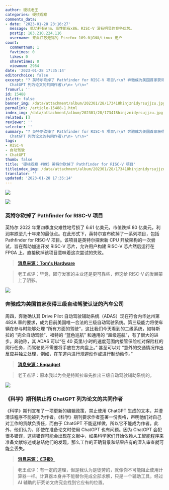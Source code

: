 ```yaml
---
author: 硬核老王
categories: 硬核观察
comments_data:
- date: '2023-01-28 23:16:27'
  message: 低功耗有Arm，高性能有x86。RISC-V 没有明显的竞争优势。
  postip: 183.210.224.116
  username: 来自江苏无锡的 Firefox 109.0|GNU/Linux 用户
count:
  commentnum: 1
  favtimes: 0
  likes: 0
  sharetimes: 0
  viewnum: 2984
date: '2023-01-28 17:35:14'
editorchoice: false
excerpt: "? 英特尔砍掉了 Pathfinder for RISC-V 项目\r\n? 奔驰成为美国首家获得三级自动驾驶认证的汽车公司\r\n? 《科学》期刊禁止将
  ChatGPT 列为论文的共同作者\r\n» \r\n»"
fromurl: ''
id: 15488
islctt: false
banner_img: /data/attachment/album/202301/28/173418hinjznidyrsujjzu.jpg
permalink: /article-15488-1.html
index_img: /data/attachment/album/202301/28/173418hinjznidyrsujjzu.jpg
related: []
reviewer: ''
selector: ''
summary: "? 英特尔砍掉了 Pathfinder for RISC-V 项目\r\n? 奔驰成为美国首家获得三级自动驾驶认证的汽车公司\r\n? 《科学》期刊禁止将
  ChatGPT 列为论文的共同作者\r\n» \r\n»"
tags:
- RISC-V
- 自动驾驶
- ChatGPT
thumb: false
title: '硬核观察 #895 英特尔砍掉了 Pathfinder for RISC-V 项目'
titleindex_img: /data/attachment/album/202301/28/173418hinjznidyrsujjzu.jpg
translator: ''
updated: '2023-01-28 17:35:14'
---
```


![](/data/attachment/album/202301/28/173418hinjznidyrsujjzu.jpg)


![](/data/attachment/album/202301/28/173407fzva0yfjmoir0wui.jpg)


### 英特尔砍掉了 Pathfinder for RISC-V 项目


英特尔 2022 年第四季度灾难性地亏损了 6.61 亿美元，市值跌掉 80 亿美元，利润率跌至几十年来的最低点。在此形式下，英特尔宣布砍掉了一系列项目，包括 Pathfinder for RISC-V 项目。该项目是英特尔探索新 CPU 开放架构的一次尝试，旨在帮助加速开发 RISC-V 芯片，允许用户构建 RISC-V 芯片然后运行在 FPGA 上。直接砍掉该项目意味着这次尝试的失败。



> 
> **[消息来源：Tom's Hardware](https://www.tomshardware.com/news/intel-sunsets-network-switch-biz-kills-risc-v-pathfinder-program)**
> 
> 
> 



> 
> 老王点评：毕竟，固守发家的主业还是更可靠些，但这给 RISC-V 的发展蒙上了阴影。
> 
> 
> 


![](/data/attachment/album/202301/28/173433nos7llzh3mk77ygy.jpg)


### 奔驰成为美国首家获得三级自动驾驶认证的汽车公司


周四，奔驰确认其 Drive Pilot 自动驾驶辅助系统（ADAS）现在符合内华达州第 482A 章的要求，成为目前美国唯一合法的三级自动驾驶系统。第三级能力将使车辆在参与时能够处理 “所有方面的驾驶”，这比我们今天看到的二级系统，如特斯拉的 “完全自动驾驶”、福特的 “蓝色巡航” 和通用的 “超级巡航”，有了很大的进步。奔驰称，其 ADAS 可以“在 40 英里/小时的速度范围内接管保险杠对保险杠的爬行任务，而驾驶员不需要将手放在方向盘上。” 甚至可以对 “意外的交通情况作出反应并独立处理，例如，在车道内进行规避动作或进行制动动作。”



> 
> **[消息来源：Engadget](https://www.engadget.com/mercedes-first-certified-level-3-autonomy-car-company-us-201021118.html)**
> 
> 
> 



> 
> 老王点评：原本我以为会是特斯拉率先推出三级自动驾驶辅助系统的。
> 
> 
> 


![](/data/attachment/album/202301/28/173449o6nk34f4k1gvnbbh.jpg)


### 《科学》期刊禁止将 ChatGPT 列为论文的共同作者


《科学》期刊宣布了一项更新的编辑政策，禁止使用 ChatGPT 生成的文本，并澄清该程序不能被列为作者。《科学》期刊要求作者签署一份表格，声明他们对自己对工作的贡献负责任，而由于 ChatGPT 不能这样做，所以它不能成为作者。此外，他们认为，即使在准备论文时使用 ChatGPT 也有问题。因为 ChatGPT 会犯很多错误，这些错误可能会出现在文献中，如果科学家们开始依赖人工智能程序来准备文献综述或总结他们的发现，那么工作的正确背景和结果应有的深入审查就可能会丢失。



> 
> **[消息来源：《卫报》](https://www.theguardian.com/science/2023/jan/26/science-journals-ban-listing-of-chatgpt-as-co-author-on-papers)**
> 
> 
> 



> 
> 老王点评：有一定的道理，但是我认为是徒劳的，就像你不可能阻止使用计算器一样。计算器本身并不能替你完成全部求解，只是一个辅助工具。经过 AI 辅助的研究论文终究会找到它应有的位置。
> 
> 
>